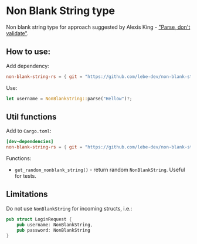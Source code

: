 # Non Blank String type

Non blank string type for approach suggested by Alexis King - ["Parse, don't validate"](https://lexi-lambda.github.io/blog/2019/11/05/parse-don-t-validate/).

## How to use:

Add dependency:

```toml
non-blank-string-rs = { git = "https://github.com/lebe-dev/non-blank-string-rs", version = "1.0.0", features = ["utils"] }
```

Use:

```rust
let username = NonBlankString::parse("Hellow")?;
```

## Util functions

Add to `Cargo.toml`:

```toml
[dev-dependencies]
non-blank-string-rs = { git = "https://github.com/lebe-dev/non-blank-string-rs", version = "1.0.0", features = ["utils"] }
```

Functions:

- `get_random_nonblank_string()` - return random `NonBlankString`. Useful for tests.

## Limitations

Do not use `NonBlankString` for incoming structs, i.e.:

```rust
pub struct LoginRequest {
    pub username: NonBlankString,
    pub password: NonBlankString
}
```
